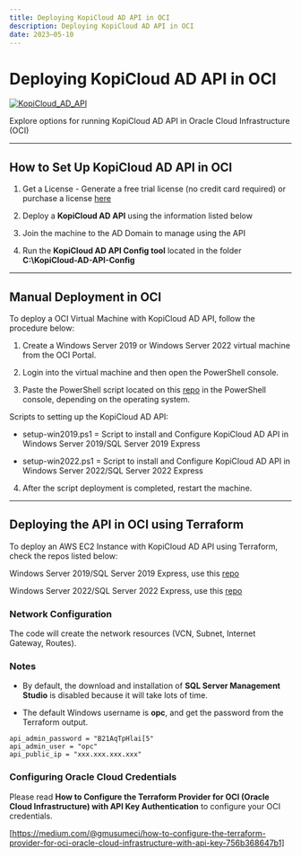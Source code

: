 ```yaml
---
title: Deploying KopiCloud AD API in OCI
description: Deploying KopiCloud AD API in OCI
date: 2023–05-10
---
```


# Deploying KopiCloud AD API in OCI
[![KopiCloud_AD_API](https://img.shields.io/badge/kopiCloud_ad-v1.0+-blueviolet.svg)](https://www.kopicloud-ad-api.com)

Explore options for running KopiCloud AD API in Oracle Cloud Infrastructure (OCI)

----

## How to Set Up KopiCloud AD API in OCI

1. Get a License - Generate a free trial license (no credit card required) or purchase a license [here](https://www.kopicloud-ad-api.com/get-license)

2. Deploy a **KopiCloud AD API** using the information listed below

3. Join the machine to the AD Domain to manage using the API

4. Run the **KopiCloud AD API Config tool** located in the folder **C:\KopiCloud-AD-API-Config**

----

## Manual Deployment in OCI

To deploy a OCI Virtual Machine with KopiCloud AD API, follow the procedure below:

1. Create a Windows Server 2019 or Windows Server 2022 virtual machine from the OCI Portal.

2. Login into the virtual machine and then open the PowerShell console.

3. Paste the PowerShell script located on this [repo](https://github.com/KopiCloud-AD-API/kopicloud-ad-api-setup-scripts) in the PowerShell console, depending on the operating system.

Scripts to setting up the KopiCloud AD API:

* setup-win2019.ps1 = Script to install and Configure KopiCloud AD API in Windows Server 2019/SQL Server 2019 Express

* setup-win2022.ps1 = Script to install and Configure KopiCloud AD API in Windows Server 2022/SQL Server 2022 Express

4. After the script deployment is completed, restart the machine.

----

## Deploying the API in OCI using Terraform

To deploy an AWS EC2 Instance with KopiCloud AD API using Terraform, check the repos listed below:

Windows Server 2019/SQL Server 2019 Express, use this [repo](https://github.com/KopiCloud-AD-API/terraform-oci-kopicloud-ad-api-instance-win2019)

Windows Server 2022/SQL Server 2022 Express, use this [repo](https://github.com/KopiCloud-AD-API/terraform-oci-kopicloud-ad-api-instance-win2022)

### Network Configuration

The code will create the network resources (VCN, Subnet, Internet Gateway, Routes).

### Notes

- By default, the download and installation of **SQL Server Management Studio** is disabled because it will take lots of time.

- The default Windows username is **opc**, and get the password from the Terraform output.

```
api_admin_password = "B21AqTpHlai[5"
api_admin_user = "opc"
api_public_ip = "xxx.xxx.xxx.xxx"
```

### Configuring Oracle Cloud Credentials

Please read **How to Configure the Terraform Provider for OCI (Oracle Cloud Infrastructure) with API Key Authentication** to configure your OCI credentials.

[https://medium.com/@gmusumeci/how-to-configure-the-terraform-provider-for-oci-oracle-cloud-infrastructure-with-api-key-756b368647b1]
